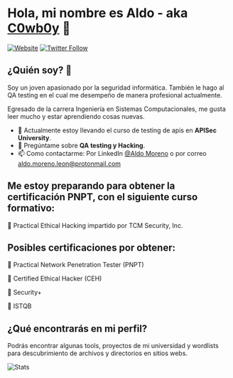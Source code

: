 ### <h1>Hola, mi nombre es Aldo - aka [C0wb0y][website] 👋</h1>

[![Website](https://img.shields.io/website?label=aldo-moreno-leon.github.io&style=for-the-badge&url=https://desert-bunker.net/)](https://desert-bunker.net/)
[![Twitter Follow](https://img.shields.io/twitter/follow/_C0wb0y_?color=1DA1F2&logo=twitter&style=for-the-badge)](https://twitter.com/intent/follow?original_referer=https%3A%2F%2Fgithub.com%2F_C0wb0y_&screen_name=_C0wb0y_)

## ¿Quién soy? 🤔

Soy un joven apasionado por la seguridad informática. También le hago al QA testing en el cual me desempeño de manera profesional actualmente.

Egresado de la carrera Ingeniería en Sistemas Computacionales, me gusta leer mucho y estar aprendiendo cosas nuevas.

- 🔭 Actualmente estoy llevando el curso de testing de apis en **APISec University**.
- 💬 Pregúntame sobre **QA testing y Hacking**.
- 📫 Como contactarme: Por LinkedIn [@Aldo Moreno](https://www.linkedin.com/in/jose-aldo-moreno-leon/) o por correo aldo.moreno.leon@protonmail.com

[//]: <> (Así se ponen los comentarios)

## Me estoy preparando para obtener la certificación PNPT, con el siguiente curso formativo:

🔴 Practical Ethical Hacking impartido por TCM Security, Inc.

## Posibles certificaciones por obtener:

🔵 Practical Network Penetration Tester (PNPT)

🔵 Certified Ethical Hacker (CEH)

🔵 Security+

🔵 ISTQB

## ¿Qué encontrarás en mi perfil?

Podrás encontrar algunas tools, proyectos de mi universidad y wordlists para descubrimiento de archivos y directorios en sitios webs.

<img src="https://github-readme-stats.vercel.app/api?username=aldo-moreno-leon&show_icons=true&theme=chartreuse-dark" alt="Stats">

[website]: https://desert-bunker.net/
